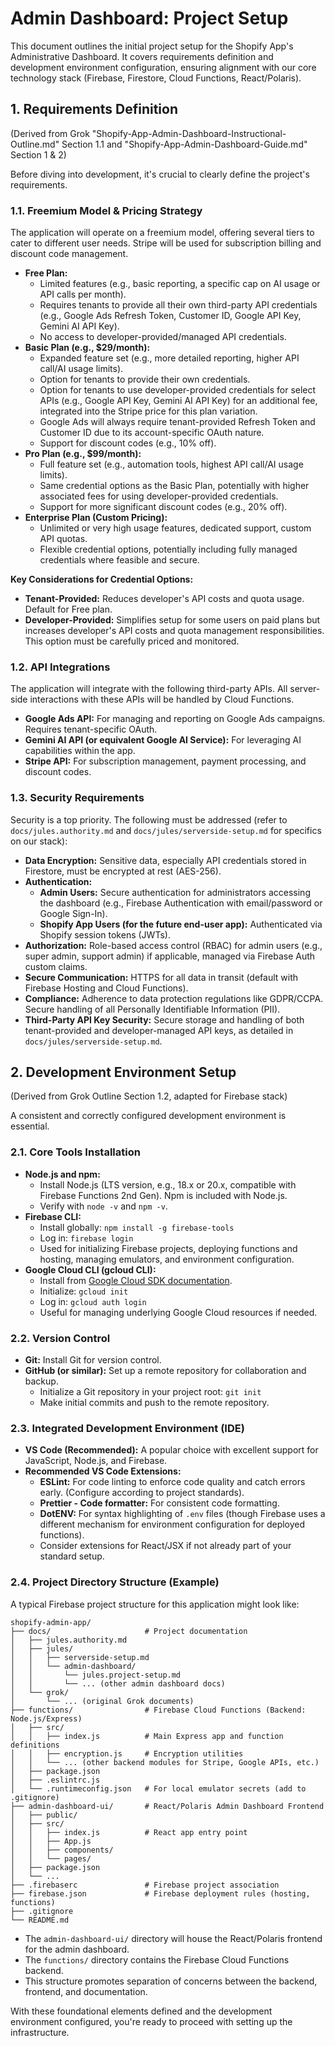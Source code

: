 # Admin Dashboard: Project Setup

This document outlines the initial project setup for the Shopify App's Administrative Dashboard. It covers requirements definition and development environment configuration, ensuring alignment with our core technology stack (Firebase, Firestore, Cloud Functions, React/Polaris).

## 1. Requirements Definition

(Derived from Grok "Shopify-App-Admin-Dashboard-Instructional-Outline.md" Section 1.1 and "Shopify-App-Admin-Dashboard-Guide.md" Section 1 & 2)

Before diving into development, it's crucial to clearly define the project's requirements.

### 1.1. Freemium Model & Pricing Strategy
The application will operate on a freemium model, offering several tiers to cater to different user needs. Stripe will be used for subscription billing and discount code management.

*   **Free Plan:**
    *   Limited features (e.g., basic reporting, a specific cap on AI usage or API calls per month).
    *   Requires tenants to provide all their own third-party API credentials (e.g., Google Ads Refresh Token, Customer ID, Google API Key, Gemini AI API Key).
    *   No access to developer-provided/managed API credentials.
*   **Basic Plan (e.g., $29/month):**
    *   Expanded feature set (e.g., more detailed reporting, higher API call/AI usage limits).
    *   Option for tenants to provide their own credentials.
    *   Option for tenants to use developer-provided credentials for select APIs (e.g., Google API Key, Gemini AI API Key) for an additional fee, integrated into the Stripe price for this plan variation.
    *   Google Ads will always require tenant-provided Refresh Token and Customer ID due to its account-specific OAuth nature.
    *   Support for discount codes (e.g., 10% off).
*   **Pro Plan (e.g., $99/month):**
    *   Full feature set (e.g., automation tools, highest API call/AI usage limits).
    *   Same credential options as the Basic Plan, potentially with higher associated fees for using developer-provided credentials.
    *   Support for more significant discount codes (e.g., 20% off).
*   **Enterprise Plan (Custom Pricing):**
    *   Unlimited or very high usage features, dedicated support, custom API quotas.
    *   Flexible credential options, potentially including fully managed credentials where feasible and secure.

**Key Considerations for Credential Options:**
*   **Tenant-Provided:** Reduces developer's API costs and quota usage. Default for Free plan.
*   **Developer-Provided:** Simplifies setup for some users on paid plans but increases developer's API costs and quota management responsibilities. This option must be carefully priced and monitored.

### 1.2. API Integrations
The application will integrate with the following third-party APIs. All server-side interactions with these APIs will be handled by Cloud Functions.
*   **Google Ads API:** For managing and reporting on Google Ads campaigns. Requires tenant-specific OAuth.
*   **Gemini AI API (or equivalent Google AI Service):** For leveraging AI capabilities within the app.
*   **Stripe API:** For subscription management, payment processing, and discount codes.

### 1.3. Security Requirements
Security is a top priority. The following must be addressed (refer to `docs/jules.authority.md` and `docs/jules/serverside-setup.md` for specifics on our stack):
*   **Data Encryption:** Sensitive data, especially API credentials stored in Firestore, must be encrypted at rest (AES-256).
*   **Authentication:**
    *   **Admin Users:** Secure authentication for administrators accessing the dashboard (e.g., Firebase Authentication with email/password or Google Sign-In).
    *   **Shopify App Users (for the future end-user app):** Authenticated via Shopify session tokens (JWTs).
*   **Authorization:** Role-based access control (RBAC) for admin users (e.g., super admin, support admin) if applicable, managed via Firebase Auth custom claims.
*   **Secure Communication:** HTTPS for all data in transit (default with Firebase Hosting and Cloud Functions).
*   **Compliance:** Adherence to data protection regulations like GDPR/CCPA. Secure handling of all Personally Identifiable Information (PII).
*   **Third-Party API Key Security:** Secure storage and handling of both tenant-provided and developer-managed API keys, as detailed in `docs/jules/serverside-setup.md`.

## 2. Development Environment Setup

(Derived from Grok Outline Section 1.2, adapted for Firebase stack)

A consistent and correctly configured development environment is essential.

### 2.1. Core Tools Installation
*   **Node.js and npm:**
    *   Install Node.js (LTS version, e.g., 18.x or 20.x, compatible with Firebase Functions 2nd Gen). Npm is included with Node.js.
    *   Verify with `node -v` and `npm -v`.
*   **Firebase CLI:**
    *   Install globally: `npm install -g firebase-tools`
    *   Log in: `firebase login`
    *   Used for initializing Firebase projects, deploying functions and hosting, managing emulators, and environment configuration.
*   **Google Cloud CLI (gcloud CLI):**
    *   Install from [Google Cloud SDK documentation](https://cloud.google.com/sdk/docs/install).
    *   Initialize: `gcloud init`
    *   Log in: `gcloud auth login`
    *   Useful for managing underlying Google Cloud resources if needed.

### 2.2. Version Control
*   **Git:** Install Git for version control.
*   **GitHub (or similar):** Set up a remote repository for collaboration and backup.
    *   Initialize a Git repository in your project root: `git init`
    *   Make initial commits and push to the remote repository.

### 2.3. Integrated Development Environment (IDE)
*   **VS Code (Recommended):** A popular choice with excellent support for JavaScript, Node.js, and Firebase.
*   **Recommended VS Code Extensions:**
    *   **ESLint:** For code linting to enforce code quality and catch errors early. (Configure according to project standards).
    *   **Prettier - Code formatter:** For consistent code formatting.
    *   **DotENV:** For syntax highlighting of `.env` files (though Firebase uses a different mechanism for environment configuration for deployed functions).
    *   Consider extensions for React/JSX if not already part of your standard setup.

### 2.4. Project Directory Structure (Example)
A typical Firebase project structure for this application might look like:

```
shopify-admin-app/
├── docs/                     # Project documentation
│   ├── jules.authority.md
│   ├── jules/
│   │   ├── serverside-setup.md
│   │   └── admin-dashboard/
│   │       └── jules.project-setup.md
│   │       └── ... (other admin dashboard docs)
│   └── grok/
│       └── ... (original Grok documents)
├── functions/                # Firebase Cloud Functions (Backend: Node.js/Express)
│   ├── src/
│   │   ├── index.js          # Main Express app and function definitions
│   │   ├── encryption.js     # Encryption utilities
│   │   └── ... (other backend modules for Stripe, Google APIs, etc.)
│   ├── package.json
│   ├── .eslintrc.js
│   └── .runtimeconfig.json   # For local emulator secrets (add to .gitignore)
├── admin-dashboard-ui/       # React/Polaris Admin Dashboard Frontend
│   ├── public/
│   ├── src/
│   │   ├── index.js          # React app entry point
│   │   ├── App.js
│   │   ├── components/
│   │   └── pages/
│   ├── package.json
│   └── ...
├── .firebaserc               # Firebase project association
├── firebase.json             # Firebase deployment rules (hosting, functions)
├── .gitignore
└── README.md
```
*   The `admin-dashboard-ui/` directory will house the React/Polaris frontend for the admin dashboard.
*   The `functions/` directory contains the Firebase Cloud Functions backend.
*   This structure promotes separation of concerns between the backend, frontend, and documentation.

With these foundational elements defined and the development environment configured, you're ready to proceed with setting up the infrastructure.
